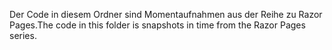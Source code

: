 <span data-ttu-id="7a447-101">Der Code in diesem Ordner sind Momentaufnahmen aus der Reihe zu Razor Pages.</span><span class="sxs-lookup"><span data-stu-id="7a447-101">The code in this folder is snapshots in time from the Razor Pages series.</span></span>
